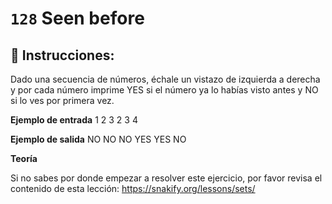 # `128` Seen before

## 📝 Instrucciones:

Dado una secuencia de números, échale un vistazo de izquierda a derecha y por cada número imprime YES si el número ya lo habías visto antes y NO si lo ves por primera vez.

**Ejemplo de entrada**
1 2 3 2 3 4

**Ejemplo de salida**
NO
NO
NO
YES
YES
NO

**Teoría**

Si no sabes por donde empezar a resolver este ejercicio, por favor revisa el contenido de esta lección:
https://snakify.org/lessons/sets/